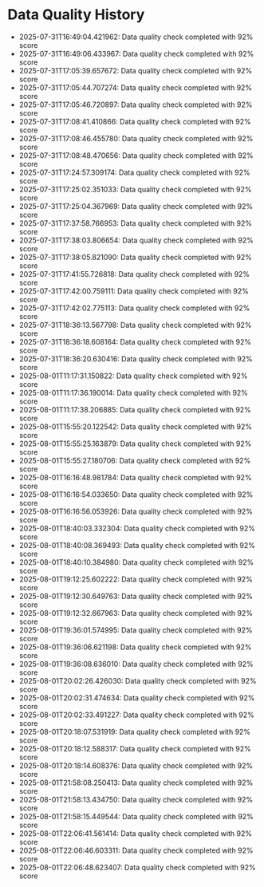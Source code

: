 # Data Quality History

- 2025-07-31T16:49:04.421962: Data quality check completed with 92% score
- 2025-07-31T16:49:06.433967: Data quality check completed with 92% score
- 2025-07-31T17:05:39.657672: Data quality check completed with 92% score
- 2025-07-31T17:05:44.707274: Data quality check completed with 92% score
- 2025-07-31T17:05:46.720897: Data quality check completed with 92% score
- 2025-07-31T17:08:41.410866: Data quality check completed with 92% score
- 2025-07-31T17:08:46.455780: Data quality check completed with 92% score
- 2025-07-31T17:08:48.470656: Data quality check completed with 92% score
- 2025-07-31T17:24:57.309174: Data quality check completed with 92% score
- 2025-07-31T17:25:02.351033: Data quality check completed with 92% score
- 2025-07-31T17:25:04.367969: Data quality check completed with 92% score
- 2025-07-31T17:37:58.766953: Data quality check completed with 92% score
- 2025-07-31T17:38:03.806654: Data quality check completed with 92% score
- 2025-07-31T17:38:05.821090: Data quality check completed with 92% score
- 2025-07-31T17:41:55.726818: Data quality check completed with 92% score
- 2025-07-31T17:42:00.759111: Data quality check completed with 92% score
- 2025-07-31T17:42:02.775113: Data quality check completed with 92% score
- 2025-07-31T18:36:13.567798: Data quality check completed with 92% score
- 2025-07-31T18:36:18.608164: Data quality check completed with 92% score
- 2025-07-31T18:36:20.630416: Data quality check completed with 92% score
- 2025-08-01T11:17:31.150822: Data quality check completed with 92% score
- 2025-08-01T11:17:36.190014: Data quality check completed with 92% score
- 2025-08-01T11:17:38.206885: Data quality check completed with 92% score
- 2025-08-01T15:55:20.122542: Data quality check completed with 92% score
- 2025-08-01T15:55:25.163879: Data quality check completed with 92% score
- 2025-08-01T15:55:27.180706: Data quality check completed with 92% score
- 2025-08-01T16:16:48.981784: Data quality check completed with 92% score
- 2025-08-01T16:16:54.033650: Data quality check completed with 92% score
- 2025-08-01T16:16:56.053926: Data quality check completed with 92% score
- 2025-08-01T18:40:03.332304: Data quality check completed with 92% score
- 2025-08-01T18:40:08.369493: Data quality check completed with 92% score
- 2025-08-01T18:40:10.384980: Data quality check completed with 92% score
- 2025-08-01T19:12:25.602222: Data quality check completed with 92% score
- 2025-08-01T19:12:30.649763: Data quality check completed with 92% score
- 2025-08-01T19:12:32.667963: Data quality check completed with 92% score
- 2025-08-01T19:36:01.574995: Data quality check completed with 92% score
- 2025-08-01T19:36:06.621198: Data quality check completed with 92% score
- 2025-08-01T19:36:08.636010: Data quality check completed with 92% score
- 2025-08-01T20:02:26.426030: Data quality check completed with 92% score
- 2025-08-01T20:02:31.474634: Data quality check completed with 92% score
- 2025-08-01T20:02:33.491227: Data quality check completed with 92% score
- 2025-08-01T20:18:07.531919: Data quality check completed with 92% score
- 2025-08-01T20:18:12.588317: Data quality check completed with 92% score
- 2025-08-01T20:18:14.608376: Data quality check completed with 92% score
- 2025-08-01T21:58:08.250413: Data quality check completed with 92% score
- 2025-08-01T21:58:13.434750: Data quality check completed with 92% score
- 2025-08-01T21:58:15.449544: Data quality check completed with 92% score
- 2025-08-01T22:06:41.561414: Data quality check completed with 92% score
- 2025-08-01T22:06:46.603311: Data quality check completed with 92% score
- 2025-08-01T22:06:48.623407: Data quality check completed with 92% score
